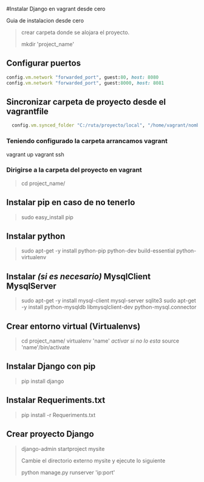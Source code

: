 
#Instalar Django en vagrant desde cero

Guia de instalacion desde cero

>crear carpeta donde se alojara el proyecto.
>
>mkdir 'project_name'

## Configurar puertos

```ruby
config.vm.network "forwarded_port", guest:80, host: 8080
config.vm.network "forwarded_port", guest:8000, host: 8081
```

## Sincronizar carpeta de proyecto desde el vagrantfile

```ruby
  config.vm.synced_folder "C:/ruta/proyecto/local", "/home/vagrant/nombre_carpeta_proyecto"
```

### Teniendo configurado la carpeta arrancamos vagrant

vagrant up
vagrant ssh

### Dirigirse a la carpeta del proyecto en vagrant

>cd project_name/

## Instalar pip en caso de no tenerlo

> sudo easy_install pip

## Instalar python

> sudo apt-get -y install python-pip python-dev build-essential python-virtualenv

## Instalar *(si es necesario)* MysqlClient MysqlServer

> sudo apt-get -y install mysql-client mysql-server sqlite3
> sudo apt-get -y install python-mysqldb libmysqlclient-dev python-mysql.connector

## Crear entorno virtual (Virtualenvs)

>cd project_name/
>virtualenv 'name'
>*activar si no lo esta*
>source 'name'/bin/activate

## Instalar Django con pip

>pip install django

## Instalar Requeriments.txt

>pip install -r Requeriments.txt

## Crear proyecto Django

>django-admin startproject mysite
>
>Cambie el directorio externo mysite y ejecute lo siguiente
>
> python manage.py runserver 'ip:port'
